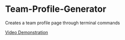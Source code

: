 # Team-Profile-Generator
Creates a team profile page through terminal commands

[Video Demonstration](https://drive.google.com/file/d/1SbOQH8hOeZ6zq5F2PSB5uxJrQfm4oWiy/view)
